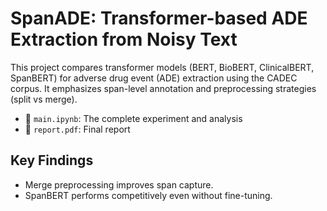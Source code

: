 # SpanADE: Transformer-based ADE Extraction from Noisy Text

This project compares transformer models (BERT, BioBERT, ClinicalBERT, SpanBERT) for adverse drug event (ADE) extraction using the CADEC corpus. It emphasizes span-level annotation and preprocessing strategies (split vs merge).

- 📄 `main.ipynb`: The complete experiment and analysis
- 📝 `report.pdf`: Final report

## Key Findings
- Merge preprocessing improves span capture.
- SpanBERT performs competitively even without fine-tuning.

